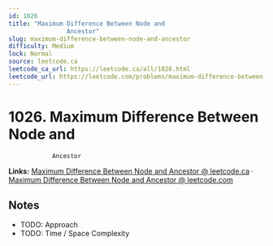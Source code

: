 ```yaml
--- 
id: 1026
title: "Maximum Difference Between Node and
                Ancestor"
slug: maximum-difference-between-node-and-ancestor
difficulty: Medium
lock: Normal
source: leetcode.ca
leetcode_ca_url: https://leetcode.ca/all/1026.html
leetcode_url: https://leetcode.com/problems/maximum-difference-between-node-and-ancestor/
---
```


# 1026. Maximum Difference Between Node and
                Ancestor

**Links:** [Maximum Difference Between Node and
                Ancestor @ leetcode.ca](https://leetcode.ca/all/1026.html) · [Maximum Difference Between Node and
                Ancestor @ leetcode.com](https://leetcode.com/problems/maximum-difference-between-node-and-ancestor/)

## Notes
- TODO: Approach
- TODO: Time / Space Complexity
